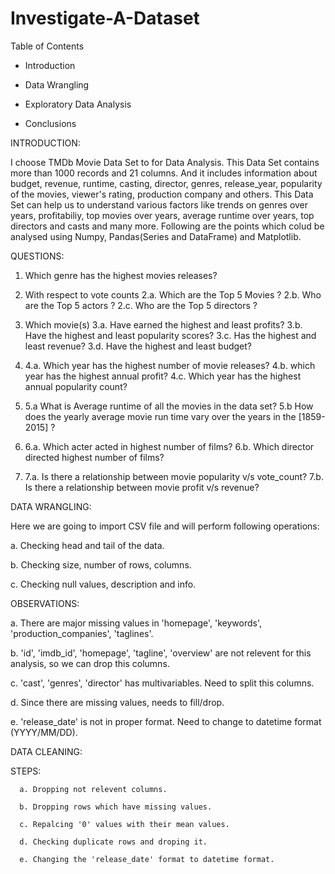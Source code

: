 # Investigate-A-Dataset

Table of Contents

* Introduction

* Data Wrangling

* Exploratory Data Analysis

* Conclusions


INTRODUCTION:

I choose TMDb Movie Data Set to for Data Analysis. 
This Data Set contains more than 1000 records and 21 columns. And it includes information about budget, revenue, runtime, casting, director, genres, release_year, popularity of the movies, viewer's rating, production company and others. 
This Data Set can help us to understand various factors like trends on genres over years, profitabiliy, top movies over years, average runtime over years, top directors and casts and many more.
Following are the points which colud be analysed using Numpy, Pandas(Series and DataFrame) and Matplotlib.

QUESTIONS:

1. Which genre has the highest movies releases?

2. With respect to vote counts
    2.a. Which are the Top 5 Movies ?
    2.b. Who are the Top 5 actors ?
    2.c. Who are the Top 5 directors ?

3. Which movie(s) 
   3.a. Have earned the highest and least profits?
   3.b. Have the highest and least popularity scores?
   3.c. Has the highest and least revenue?
   3.d. Have the highest and least budget?

4. 4.a. Which year has the highest number of movie releases?
   4.b. which year has the highest annual profit?
   4.c. Which year has the highest annual popularity count?

5. 5.a What is Average runtime of all the movies in the data set?
   5.b How does the yearly average movie run time vary over the years in the [1859-2015] ?

6. 6.a. Which acter acted in highest number of films?
   6.b. Which director directed highest number of films?

7. 7.a. Is there a relationship between movie popularity v/s vote_count? 
   7.b. Is there a relationship between movie profit v/s revenue?


DATA WRANGLING:

Here we are going to import CSV file and will perform following operations:

a. Checking head and tail of the data.

b. Checking size, number of rows, columns.

c. Checking null values, description and info.


OBSERVATIONS:

a. There are  major missing values in 'homepage', 'keywords', 'production_companies', 'taglines'.

b. 'id', 'imdb_id', 'homepage', 'tagline', 'overview' are not relevent for this analysis, so we can drop this columns.

c. 'cast', 'genres', 'director' has multivariables. Need to split this columns.

d. Since there are missing values, needs to fill/drop.

e. 'release_date' is not in proper format. Need to change to datetime format (YYYY/MM/DD).


DATA CLEANING:

STEPS:

      a. Dropping not relevent columns.
      
      b. Dropping rows which have missing values.
      
      c. Repalcing '0' values with their mean values.
      
      d. Checking duplicate rows and droping it.
      
      e. Changing the 'release_date' format to datetime format.

